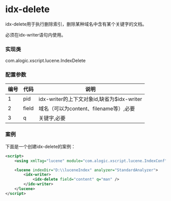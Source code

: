 idx-delete
========

idx-delete用于执行删除索引，删除某种域名中含有某个关键字的文档。

必须在idx-writer语句内使用。


### 实现类

com.alogic.xscript.lucene.IndexDelete


### 配置参数

| 编号 | 代码 | 说明 |
| ---- | ---- | ---- |
| 1 | pid | idx-writer的上下文对象id,缺省为$idx-writer | 
| 2 | field | 域名（可以为content、filename等）,必要 | 
| 3 | q | 关键字,必要 | 


### 案例

下面是一个创建idx-delete的案例：

```xml
<script>
    <using xmlTag="lucene" module="com.alogic.xscript.lucene.IndexConf"/>

    <lucene indexDir="D:\\luceneIndex" analyzer="StandardAnalyzer">
    	<idx-writer>
	        <idx-delete field="content" q="man" />
        </idx-writer>   
    </lucene>
</script>
```
